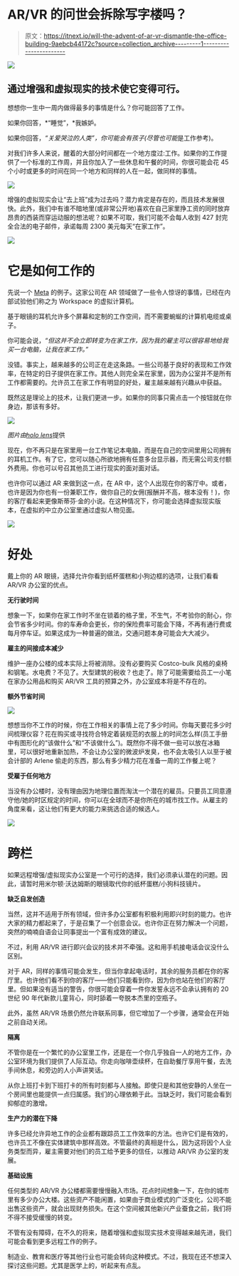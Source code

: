 # AR/VR 的问世会拆除写字楼吗？

> 原文：<https://itnext.io/will-the-advent-of-ar-vr-dismantle-the-office-building-9aebcb44172c?source=collection_archive---------1----------------------->

![](img/b59261f22d7282983b1394799eacebc9.png)

## 通过增强和虚拟现实的技术使它变得可行。

想想你一生中一周内做得最多的事情是什么？你可能回答了工作。

如果你回答，*“睡觉”，*我嫉妒。

如果你回答，*“关爱哭泣的人类”，*你可能会有孩子(尽管*也可能*是工作参考)。

对我们许多人来说，醒着的大部分时间都在一个地方度过:工作。如果你的工作提供了一个标准的工作周，并且你加入了一些休息和午餐的时间，你很可能会花 45 个小时或更多的时间在同一个地方和同样的人在一起，做同样的事情。

![](img/4ae314064a367d1a75cd3a7d8042bc5e.png)

增强的虚拟现实会让“去上班”成为过去吗？潜力肯定是存在的，而且技术发展很快。此外，我们中有谁不暗地里(或非常公开地)喜欢在自己家里挣工资的同时放弃昂贵的西装而穿运动服的想法呢？如果不可取，我们可能不会每人收到 427 封完全合法的电子邮件，承诺每周 2300 美元每天“在家工作”。

![](img/d751c6a37a0b31f6d12f14363248a871.png)

# 它是如何工作的

先说一个 [Meta](http://www.metavision.com/) 的例子。这家公司在 AR 领域做了一些令人惊讶的事情，已经在内部试验他们称之为 Workspace 的虚拟计算机。

基于眼镜的耳机允许多个屏幕和定制的工作空间，而不需要蜿蜒的计算机电缆或桌子。

你可能会说，*“但这并不会立即转变为在家工作，因为我的雇主可以很容易地给我买一台电脑，让我在家工作。”*

没错。事实上，越来越多的公司正在走这条路。一些公司基于良好的表现和工作效率，在特定的日子提供在家工作。其他人则完全呆在家里，因为办公室并不是所有工作都需要的。允许员工在家工作有明显的好处，雇主越来越有兴趣从中获益。

既然这是理论上的技术，让我们更进一步。如果你的同事只需点击一个按钮就在你身边，那该有多好。

![](img/0dc87bdc728adec0b39cfeffa7ba71a7.png)

*图片由*[*holo lens*](http://www.dailymail.co.uk/sciencetech/article-3513062/Star-Wars-style-moving-holograms-Microsoft-shows-HoloLens-bring-distant-family-members-home.html)提供

现在，你不再只是在家里用一台工作笔记本电脑，而是在自己的空间里用公司拥有的耳机工作。有了它，您可以随心所欲地拥有任意多台显示器，而无需公司支付额外费用。你也可以号召其他员工进行现实的面对面对话。

也许你可以通过 AR 来做到这一点，在 AR 中，这个人出现在你的客厅中。或者，也许是因为你也有一份兼职工作，做你自己的女佣(报酬并不高，根本没有！)，你的客厅看起来更像斯蒂芬·金的小说。在这种情况下，你可能会选择虚拟现实版本，在虚拟的中立办公室里通过虚拟人物见面。

![](img/6042516155ec87d2146df12e0af819ae.png)

# 好处

戴上你的 AR 眼镜，选择允许你看到纸杯蛋糕和小狗边框的选项，让我们看看 AR/VR 办公室的优点。

**无行驶时间**

想象一下，如果你在家工作时不坐在锁着的格子里，不生气，不考验你的耐心，你会节省多少时间。你的车寿命会更长，你的保险费率可能会下降，不再有通行费或每月停车证。如果这成为一种普遍的做法，交通问题本身可能会大大减少。

**雇主的间接成本减少**

维护一座办公楼的成本实际上将被消除。没有必要购买 Costco-bulk 风格的桌椅和钢笔。水电费？不见了。大型建筑的税收？也走了。除了可能需要给员工一小笔在家办公用品和购买 AR/VR 工具的预算之外，办公室成本将是不存在的。

**额外节省时间**

![](img/4b86ad3cafdfbaad14ec86bed92f3d16.png)

想想当你不工作的时候，你在工作相关的事情上花了多少时间。你每天要花多少时间梳理仪容？花在购买或寻找符合特定着装规范的衣服上的时间怎么样(员工手册中有图形化的“该做什么”和“不该做什么”)。既然你不得不做一些可以放在冰箱里，可以很好地重新加热，不会让办公室的微波炉发臭，也不会太吸引人以至于被会计部的 Arlene 偷走的东西，那么有多少精力花在准备一周的工作餐上呢？

**受雇于任何地方**

当没有办公楼时，没有理由因为地理位置而淘汰一个潜在的雇员。只要员工同意遵守他/她的时区规定的时间，你可以在全球而不是你所在的城市找工作。从雇主的角度来看，这让他们有更大的能力来挑选合适的候选人。

![](img/f81a9e2cafb114df79982e85ad2f0cec.png)

# 跨栏

如果远程增强/虚拟现实办公室是一个可行的选择，我们必须承认潜在的问题。因此，请暂时用米尔顿·沃达姆斯的眼镜取代你的纸杯蛋糕/小狗科技镜片。

**缺乏自发创造**

当然，这并不适用于所有领域，但许多办公室都有积极利用即兴时刻的能力。也许大家的精力都起来了，于是召集了一个创意会议。也许你正在努力解决一个问题，突然的喃喃自语会让同事提出一个富有成效的建议。

不过，利用 AR/VR 进行即兴会议的技术并不牵强。这和用手机接电话会议没什么区别。

对于 AR，同样的事情可能会发生，但当你拿起电话时，其余的服务员都在你的客厅里。也许他们看不到你的客厅——他们只能看到你，因为你也站在他们的客厅里。但如果没有适当的警告，你很可能会穿着一件你发誓永远不会承认拥有的 20 世纪 90 年代新款儿童背心，同时舔着一夸脱本杰里的空瓶子。

此外，虽然 AR/VR 场景仍然允许联系同事，但它增加了一个步骤，通常会在开始之前自动关闭。

**隔离**

不管你是在一个繁忙的办公室里工作，还是在一个你几乎独自一人的地方工作，办公室环境为我们提供了人际互动。你走向咖啡壶续杯，在自助餐厅享用午餐，去洗手间休息，和旁边的人小声讲笑话。

从你上班打卡到下班打卡的所有时刻都与人接触。即使只是和其他安静的人坐在一个房间里也能提供一点归属感。我们的心理依赖于此。当缺乏时，我们可能会看到抑郁症的激增。

**生产力的潜在下降**

许多已经允许异地工作的企业都有跟踪员工工作效率的方法。也许它们是有效的，也许员工不像在实体建筑中那样高效。不管最终的真相是什么，因为这将因个人业务类型而异，雇主需要对他们的员工给予更多的信任，以推动 AR/VR 办公室的发展。

**基础设施**

任何类型的 AR/VR 办公楼都需要慢慢融入市场。花点时间想象一下，在你的城市里有多少办公大楼。这些资产不能闲置，如果由于商业模式的广泛变化，公司不能出售这些资产，就会出现财务损失。在这个空间被其他新兴产业蚕食之前，我们将不得不接受缓慢的转变。

不管有没有障碍，在不久的将来，随着增强和虚拟现实技术变得越来越先进，我们可能会看到更多远程工作的例子。

制造业、教育和医疗等其他行业也可能会转向这种模式。不过，我现在还不想深入探讨这些问题。尤其是医学上的，听起来有点乱。